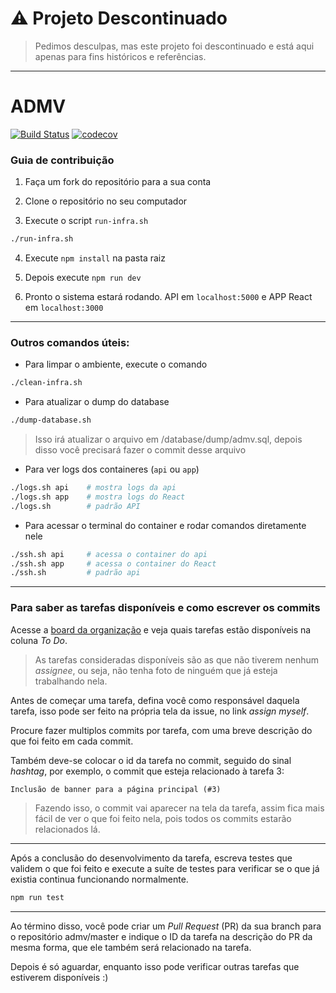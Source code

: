 # ⚠️ Projeto Descontinuado

> Pedimos desculpas, mas este projeto foi descontinuado e está aqui apenas para fins históricos e referências.

---

# ADMV
[![Build Status](https://travis-ci.com/admissoesevida/admv.svg?branch=master)](https://travis-ci.com/admissoesevida/admv)
[![codecov](https://codecov.io/gh/admissoesevida/admv/branch/master/graph/badge.svg)](https://codecov.io/gh/admissoesevida/admv)

### Guia de contribuição

1. Faça um fork do repositório para a sua conta

2. Clone o repositório no seu computador

3. Execute o script `run-infra.sh`

```bash
./run-infra.sh
```

4. Execute `npm install` na pasta raiz

5. Depois execute `npm run dev`

6. Pronto o sistema estará rodando. API em `localhost:5000` e APP React em `localhost:3000`

---

### Outros comandos úteis:

- Para limpar o ambiente, execute o comando

```bash
./clean-infra.sh
```
- Para atualizar o dump do database
```bash
./dump-database.sh
```
> Isso irá atualizar o arquivo em /database/dump/admv.sql, depois disso você precisará fazer o commit desse arquivo

- Para ver logs dos containeres (`api` ou `app`)
```bash
./logs.sh api    # mostra logs da api
./logs.sh app    # mostra logs do React
./logs.sh        # padrão API
```
- Para acessar o terminal do container e rodar comandos diretamente nele
```bash
./ssh.sh api     # acessa o container do api
./ssh.sh app     # acessa o container do React
./ssh.sh         # padrão api
```

---
### Para saber as tarefas disponíveis e como escrever os commits

Acesse a [board da organização](https://github.com/orgs/admissoesevida/projects/1) e veja quais tarefas estão disponíveis na coluna _To Do_.

> As tarefas consideradas disponíveis são as que não tiverem nenhum _assignee_, ou seja, não tenha foto de ninguém que já esteja trabalhando nela.

Antes de começar uma tarefa, defina você como responsável daquela tarefa, isso pode ser feito na própria tela da issue, no link _assign myself_.

Procure fazer multiplos commits por tarefa, com uma breve descrição do que foi feito em cada commit.

Também deve-se colocar o id da tarefa no commit, seguido do sinal _hashtag_, por exemplo, o commit que esteja relacionado à tarefa 3:

```
Inclusão de banner para a página principal (#3)
```

> Fazendo isso, o commit vai aparecer na tela da tarefa, assim fica mais fácil de ver o que foi feito nela, pois todos os commits estarão relacionados lá.

---

Após a conclusão do desenvolvimento da tarefa, escreva testes que validem o que foi feito e execute a suíte de testes para verificar se o que já existia continua funcionando normalmente.

```bash
npm run test
```

---

Ao término disso, você pode criar um _Pull Request_ (PR) da sua branch para o repositório admv/master e indique o ID da tarefa na descrição do PR da mesma forma, que ele também será relacionado na tarefa.

Depois é só aguardar, enquanto isso pode verificar outras tarefas que estiverem disponíveis :)
